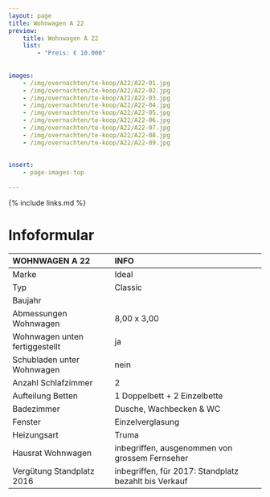 ```yaml
---
layout: page
title: Wohnwagen A 22
preview: 
    title: Wohnwagen A 22
    list:
        - "Preis: € 10.000"
        
        
images:
    - /img/overnachten/te-koop/A22/A22-01.jpg
    - /img/overnachten/te-koop/A22/A22-02.jpg
    - /img/overnachten/te-koop/A22/A22-03.jpg
    - /img/overnachten/te-koop/A22/A22-04.jpg
    - /img/overnachten/te-koop/A22/A22-05.jpg
    - /img/overnachten/te-koop/A22/A22-06.jpg
    - /img/overnachten/te-koop/A22/A22-07.jpg
    - /img/overnachten/te-koop/A22/A22-08.jpg
    - /img/overnachten/te-koop/A22/A22-09.jpg
    
    
insert:
    - page-images-top
    
---
```


{% include links.md %}



# Infoformular

WOHNWAGEN A 22              | INFO        | 
:---------------------------|:------------|
Marke                       |Ideal                
Typ                        |Classic            
Baujahr                    |      
Abmessungen Wohnwagen      |8,00 x 3,00
Wohnwagen unten fertiggestellt  |ja       
Schubladen unter Wohnwagen          |nein      
Anzahl Schlafzimmer         |2
Aufteilung Betten              |1 Doppelbett + 2 Einzelbette
Badezimmer                  |Dusche, Wachbecken & WC
Fenster                       |Einzelverglasung
Heizungsart            |Truma
Hausrat Wohnwagen             |inbegriffen, ausgenommen von grossem Fernseher
Vergütung Standplatz 2016  |inbegriffen, für 2017: Standplatz bezahlt bis Verkauf
